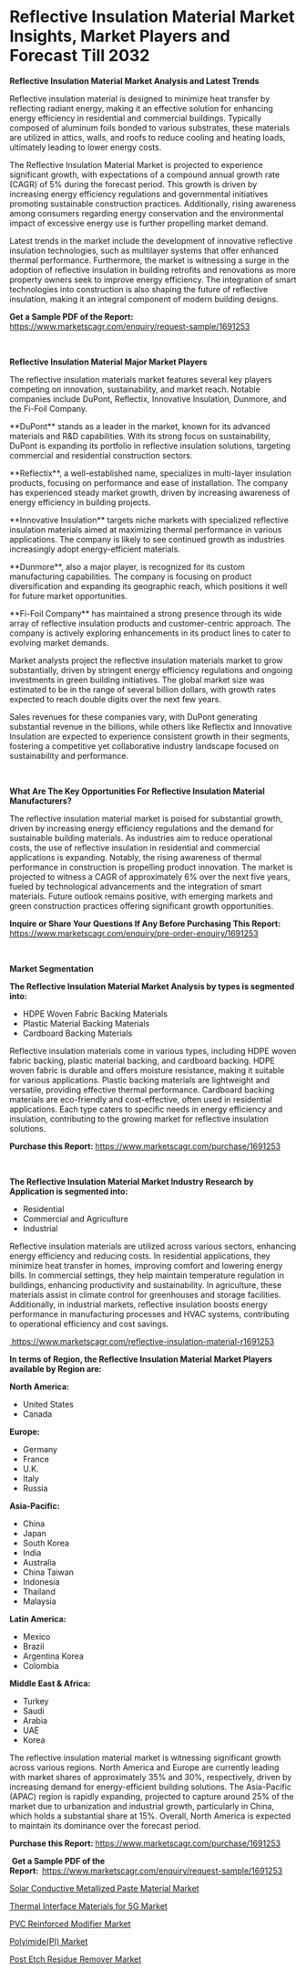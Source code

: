<p><h1>Reflective Insulation Material Market Insights, Market Players and Forecast Till 2032</h1></p><p><strong>Reflective Insulation Material Market Analysis and Latest Trends</strong></p>
<p><p>Reflective insulation material is designed to minimize heat transfer by reflecting radiant energy, making it an effective solution for enhancing energy efficiency in residential and commercial buildings. Typically composed of aluminum foils bonded to various substrates, these materials are utilized in attics, walls, and roofs to reduce cooling and heating loads, ultimately leading to lower energy costs.</p><p>The Reflective Insulation Material Market is projected to experience significant growth, with expectations of a compound annual growth rate (CAGR) of 5% during the forecast period. This growth is driven by increasing energy efficiency regulations and governmental initiatives promoting sustainable construction practices. Additionally, rising awareness among consumers regarding energy conservation and the environmental impact of excessive energy use is further propelling market demand.</p><p>Latest trends in the market include the development of innovative reflective insulation technologies, such as multilayer systems that offer enhanced thermal performance. Furthermore, the market is witnessing a surge in the adoption of reflective insulation in building retrofits and renovations as more property owners seek to improve energy efficiency. The integration of smart technologies into construction is also shaping the future of reflective insulation, making it an integral component of modern building designs.</p></p>
<p><strong>Get a Sample PDF of the Report:&nbsp;</strong> <a href="https://www.marketscagr.com/enquiry/request-sample/1691253?utm_campaign=1836&utm_medium=2&utm_source=Github&utm_content=ia&utm_term=26032025&utm_id=reflective-insulation-material">https://www.marketscagr.com/enquiry/request-sample/1691253</a></p>
<p>&nbsp;</p>
<p><strong>Reflective Insulation Material Major Market Players</strong></p>
<p><p>The reflective insulation materials market features several key players competing on innovation, sustainability, and market reach. Notable companies include DuPont, Reflectix, Innovative Insulation, Dunmore, and the Fi-Foil Company.</p><p>**DuPont** stands as a leader in the market, known for its advanced materials and R&D capabilities. With its strong focus on sustainability, DuPont is expanding its portfolio in reflective insulation solutions, targeting commercial and residential construction sectors.</p><p>**Reflectix**, a well-established name, specializes in multi-layer insulation products, focusing on performance and ease of installation. The company has experienced steady market growth, driven by increasing awareness of energy efficiency in building projects.</p><p>**Innovative Insulation** targets niche markets with specialized reflective insulation materials aimed at maximizing thermal performance in various applications. The company is likely to see continued growth as industries increasingly adopt energy-efficient materials.</p><p>**Dunmore**, also a major player, is recognized for its custom manufacturing capabilities. The company is focusing on product diversification and expanding its geographic reach, which positions it well for future market opportunities.</p><p>**Fi-Foil Company** has maintained a strong presence through its wide array of reflective insulation products and customer-centric approach. The company is actively exploring enhancements in its product lines to cater to evolving market demands.</p><p>Market analysts project the reflective insulation materials market to grow substantially, driven by stringent energy efficiency regulations and ongoing investments in green building initiatives. The global market size was estimated to be in the range of several billion dollars, with growth rates expected to reach double digits over the next few years.</p><p>Sales revenues for these companies vary, with DuPont generating substantial revenue in the billions, while others like Reflectix and Innovative Insulation are expected to experience consistent growth in their segments, fostering a competitive yet collaborative industry landscape focused on sustainability and performance.</p></p>
<p>&nbsp;</p>
<p><strong>What Are The Key Opportunities For Reflective Insulation Material Manufacturers?</strong></p>
<p><p>The reflective insulation material market is poised for substantial growth, driven by increasing energy efficiency regulations and the demand for sustainable building materials. As industries aim to reduce operational costs, the use of reflective insulation in residential and commercial applications is expanding. Notably, the rising awareness of thermal performance in construction is propelling product innovation. The market is projected to witness a CAGR of approximately 6% over the next five years, fueled by technological advancements and the integration of smart materials. Future outlook remains positive, with emerging markets and green construction practices offering significant growth opportunities.</p></p>
<p><strong>Inquire or Share Your Questions If Any Before Purchasing This Report:</strong> <a href="https://www.marketscagr.com/enquiry/pre-order-enquiry/1691253?utm_campaign=1836&utm_medium=2&utm_source=Github&utm_content=ia&utm_term=26032025&utm_id=reflective-insulation-material">https://www.marketscagr.com/enquiry/pre-order-enquiry/1691253</a></p>
<p>&nbsp;</p>
<p><strong>Market Segmentation</strong></p>
<p><strong>The Reflective Insulation Material Market Analysis by types is segmented into:</strong></p>
<p><ul><li>HDPE Woven Fabric Backing Materials</li><li>Plastic Material Backing Materials</li><li>Cardboard Backing Materials</li></ul></p>
<p><p>Reflective insulation materials come in various types, including HDPE woven fabric backing, plastic material backing, and cardboard backing. HDPE woven fabric is durable and offers moisture resistance, making it suitable for various applications. Plastic backing materials are lightweight and versatile, providing effective thermal performance. Cardboard backing materials are eco-friendly and cost-effective, often used in residential applications. Each type caters to specific needs in energy efficiency and insulation, contributing to the growing market for reflective insulation solutions.</p></p>
<p><strong>Purchase this Report:&nbsp;</strong><a href="https://www.marketscagr.com/purchase/1691253?utm_campaign=1836&utm_medium=2&utm_source=Github&utm_content=ia&utm_term=26032025&utm_id=reflective-insulation-material">https://www.marketscagr.com/purchase/1691253</a></p>
<p>&nbsp;</p>
<p><strong>The Reflective Insulation Material Market Industry Research by Application is segmented into:</strong></p>
<p><ul><li>Residential</li><li>Commercial and Agriculture</li><li>Industrial</li></ul></p>
<p><p>Reflective insulation materials are utilized across various sectors, enhancing energy efficiency and reducing costs. In residential applications, they minimize heat transfer in homes, improving comfort and lowering energy bills. In commercial settings, they help maintain temperature regulation in buildings, enhancing productivity and sustainability. In agriculture, these materials assist in climate control for greenhouses and storage facilities. Additionally, in industrial markets, reflective insulation boosts energy performance in manufacturing processes and HVAC systems, contributing to operational efficiency and cost savings.</p></p>
<p><a href="https://www.marketscagr.com/reflective-insulation-material-r1691253?utm_campaign=1836&utm_medium=2&utm_source=Github&utm_content=ia&utm_term=26032025&utm_id=reflective-insulation-material">&nbsp;https://www.marketscagr.com/reflective-insulation-material-r1691253</a></p>
<p><strong>In terms of Region, the Reflective Insulation Material Market Players available by Region are:</strong></p>
<p>
    <p> <strong> North America: </strong>
        <ul>
            <li>United States</li>
            <li>Canada</li>
        </ul>
        </p> 
    <p> <strong> Europe: </strong>
        <ul>
            <li>Germany</li>
            <li>France</li>
            <li>U.K.</li>
            <li>Italy</li>
            <li>Russia</li>
        </ul>
        </p> 
    <p> <strong> Asia-Pacific: </strong>
        <ul>
            <li>China</li>
            <li>Japan</li>
            <li>South Korea</li>
            <li>India</li>
            <li>Australia</li>
            <li>China Taiwan</li>
            <li>Indonesia</li>
            <li>Thailand</li>
            <li>Malaysia</li>
        </ul>
        </p> 
    <p> <strong> Latin America: </strong>
        <ul>
            <li>Mexico</li>
            <li>Brazil</li>
            <li>Argentina Korea</li>
            <li>Colombia</li>
        </ul>
        </p> 
    <p> <strong> Middle East & Africa: </strong>
        <ul>
            <li>Turkey</li>
            <li>Saudi</li>
            <li>Arabia</li>
            <li>UAE</li>
            <li>Korea</li>
        </ul>
    </p>
    </p>
<p><p>The reflective insulation material market is witnessing significant growth across various regions. North America and Europe are currently leading with market shares of approximately 35% and 30%, respectively, driven by increasing demand for energy-efficient building solutions. The Asia-Pacific (APAC) region is rapidly expanding, projected to capture around 25% of the market due to urbanization and industrial growth, particularly in China, which holds a substantial share at 15%. Overall, North America is expected to maintain its dominance over the forecast period.</p></p>
<p><strong>Purchase this Report: </strong><a href="https://www.marketscagr.com/purchase/1691253?utm_campaign=1836&utm_medium=2&utm_source=Github&utm_content=ia&utm_term=26032025&utm_id=reflective-insulation-material">https://www.marketscagr.com/purchase/1691253</a></p>
<p>&nbsp;<strong>Get a Sample PDF of the Report:&nbsp;&nbsp;</strong><a href="https://www.marketscagr.com/enquiry/request-sample/1691253?utm_campaign=1836&utm_medium=2&utm_source=Github&utm_content=ia&utm_term=26032025&utm_id=reflective-insulation-material">https://www.marketscagr.com/enquiry/request-sample/1691253</a></p>
<p><strong></strong></p>
<p><p><a href="https://github.com/thatejanet4y/Market-Research-Report-List-1/blob/main/solar-conductive-metallized-paste-material-market.md?utm_campaign=1836&utm_medium=2&utm_source=Github&utm_content=ia&utm_term=26032025&utm_id=reflective-insulation-material">Solar Conductive Metallized Paste Material Market</a></p><p><a href="https://github.com/mukaithaisia/Market-Research-Report-List-1/blob/main/thermal-interface-materials-for-5g-market.md?utm_campaign=1836&utm_medium=2&utm_source=Github&utm_content=ia&utm_term=26032025&utm_id=reflective-insulation-material">Thermal Interface Materials for 5G Market</a></p><p><a href="https://github.com/hiwanatalak/Market-Research-Report-List-1/blob/main/pvc-reinforced-modifier-market.md?utm_campaign=1836&utm_medium=2&utm_source=Github&utm_content=ia&utm_term=26032025&utm_id=reflective-insulation-material">PVC Reinforced Modifier Market</a></p><p><a href="https://github.com/langolaskark/Market-Research-Report-List-1/blob/main/polyimidepi-market.md?utm_campaign=1836&utm_medium=2&utm_source=Github&utm_content=ia&utm_term=26032025&utm_id=reflective-insulation-material">Polyimide(PI) Market</a></p><p><a href="https://github.com/claracpegios/Market-Research-Report-List-1/blob/main/post-etch-residue-remover-market.md?utm_campaign=1836&utm_medium=2&utm_source=Github&utm_content=ia&utm_term=26032025&utm_id=reflective-insulation-material">Post Etch Residue Remover Market</a></p></p>